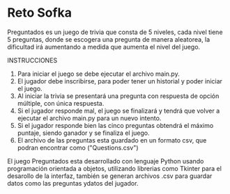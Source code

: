 # Reto Sofka

Preguntados es un juego de trivia que consta de 5 niveles, cada nivel tiene 5 preguntas, donde se escogera una pregunta de manera aleatorea, la dificultad irá aumentando a medida que aumenta el nivel del juego.

INSTRUCCIONES

1. Para iniciar el juego se debe ejecutar el archivo main.py.
2. El jugador debe inscribirse, para poder tener un historial y poder iniciar el juego.
3. Al iniciar la trivia se presentará una pregunta con respuesta de opción múltiple, con única respuesta.
4. Si el jugador responde mal, el juego se finalizará y tendrá que volver a ejecutar el archivo main.py para un nuevo intento.
5. Si el jugador responde bien las cinco preguntas obtendrá el máximo puntaje, siendo ganador y se finaliza el juego. 
6. El archivo de las preguntas esta guardado en un formato csv, que podran encontrar como ("Questions.csv") 


El juego Preguntados esta desarrollado con lenguaje Python usando programación orientada a objetos, utilizando librerias como Tkinter para el desarollo de la interfaz, también se generan archivos .csv para guardar datos como las preguntas ydatos del jugador.
